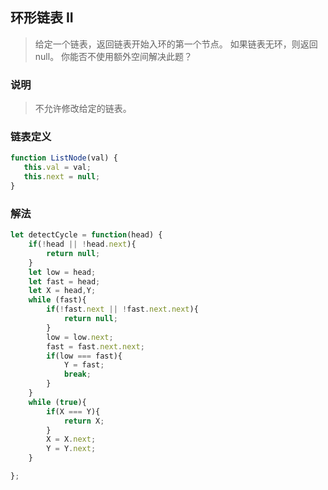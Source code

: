
## 环形链表 II
> 给定一个链表，返回链表开始入环的第一个节点。 如果链表无环，则返回 null。
> 你能否不使用额外空间解决此题？

### 说明
> 不允许修改给定的链表。

### 链表定义
```javascript 1.8
function ListNode(val) {
   this.val = val;
   this.next = null;
}
```

### 解法
```javascript 1.8
let detectCycle = function(head) {
    if(!head || !head.next){
        return null;
    }
    let low = head;
    let fast = head;
    let X = head,Y;
    while (fast){
        if(!fast.next || !fast.next.next){
            return null;
        }
        low = low.next;
        fast = fast.next.next;
        if(low === fast){
            Y = fast;
            break;
        }
    }
    while (true){
        if(X === Y){
            return X;
        }
        X = X.next;
        Y = Y.next;
    }

};
```